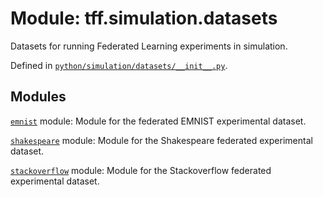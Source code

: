<div itemscope itemtype="http://developers.google.com/ReferenceObject">
<meta itemprop="name" content="tff.simulation.datasets" />
<meta itemprop="path" content="Stable" />
</div>

# Module: tff.simulation.datasets

Datasets for running Federated Learning experiments in simulation.

Defined in
[`python/simulation/datasets/__init__.py`](http://github.com/tensorflow/federated/tree/master/tensorflow_federated/python/simulation/datasets/__init__.py).

<!-- Placeholder for "Used in" -->

## Modules

[`emnist`](../../tff/simulation/datasets/emnist.md) module: Module for the
federated EMNIST experimental dataset.

[`shakespeare`](../../tff/simulation/datasets/shakespeare.md) module: Module for
the Shakespeare federated experimental dataset.

[`stackoverflow`](../../tff/simulation/datasets/stackoverflow.md) module: Module
for the Stackoverflow federated experimental dataset.
